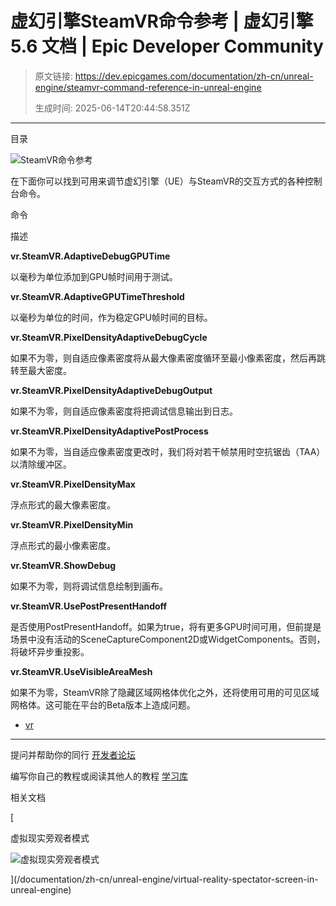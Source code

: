 # 虚幻引擎SteamVR命令参考 | 虚幻引擎 5.6 文档 | Epic Developer Community

> 原文链接: https://dev.epicgames.com/documentation/zh-cn/unreal-engine/steamvr-command-reference-in-unreal-engine
> 
> 生成时间: 2025-06-14T20:44:58.351Z

---

目录

![SteamVR命令参考](https://dev.epicgames.com/community/api/documentation/image/b066d439-07bd-416e-a702-dcc4f635691c?resizing_type=fill&width=1920&height=335)

在下面你可以找到可用来调节虚幻引擎（UE）与SteamVR的交互方式的各种控制台命令。

命令

描述

**vr.SteamVR.AdaptiveDebugGPUTime**

以毫秒为单位添加到GPU帧时间用于测试。

**vr.SteamVR.AdaptiveGPUTimeThreshold**

以毫秒为单位的时间，作为稳定GPU帧时间的目标。

**vr.SteamVR.PixelDensityAdaptiveDebugCycle**

如果不为零，则自适应像素密度将从最大像素密度循环至最小像素密度，然后再跳转至最大密度。

**vr.SteamVR.PixelDensityAdaptiveDebugOutput**

如果不为零，则自适应像素密度将把调试信息输出到日志。

**vr.SteamVR.PixelDensityAdaptivePostProcess**

如果不为零，当自适应像素密度更改时，我们将对若干帧禁用时空抗锯齿（TAA）以清除缓冲区。

**vr.SteamVR.PixelDensityMax**

浮点形式的最大像素密度。

**vr.SteamVR.PixelDensityMin**

浮点形式的最小像素密度。

**vr.SteamVR.ShowDebug**

如果不为零，则将调试信息绘制到画布。

**vr.SteamVR.UsePostPresentHandoff**

是否使用PostPresentHandoff。如果为true，将有更多GPU时间可用，但前提是场景中没有活动的SceneCaptureComponent2D或WidgetComponents。否则，将破坏异步重投影。

**vr.SteamVR.UseVisibleAreaMesh**

如果不为零，SteamVR除了隐藏区域网格体优化之外，还将使用可用的可见区域网格体。这可能在平台的Beta版本上造成问题。

-   [vr](https://dev.epicgames.com/community/search?query=vr)

* * *

提问并帮助你的同行 [开发者论坛](https://forums.unrealengine.com/categories?tag=unreal-engine)

编写你自己的教程或阅读其他人的教程 [学习库](https://dev.epicgames.com/community/unreal-engine/learning)

相关文档

[

虚拟现实旁观者模式

![虚拟现实旁观者模式](https://dev.epicgames.com/community/api/documentation/image/08494eea-2fce-4040-a1bc-ebd24f14ff0a?resizing_type=fit&width=160&height=92)

](/documentation/zh-cn/unreal-engine/virtual-reality-spectator-screen-in-unreal-engine)